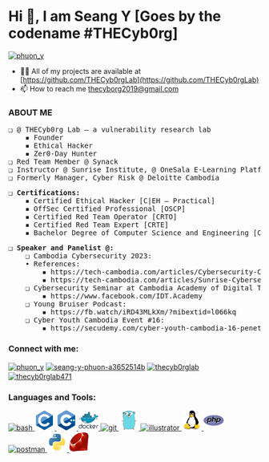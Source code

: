 <h1 align="left">Hi 👋, I am Seang Y [Goes by the codename #THECyb0rg]</h1>
<p align="left"> <a href="https://twitter.com/phuon_y" target="blank"><img src="https://img.shields.io/twitter/follow/phuon_y?logo=twitter&style=for-the-badge" alt="phuon_y" /></a> </p>

- 👨‍💻 All of my projects are available at [https://github.com/THECyb0rgLab](https://github.com/THECyb0rgLab)
- 📫 How to reach me thecyborg2019@gmail.com
<h3 align="left">ABOUT ME</h3>
<pre>
❑ @ THECyb0rg Lab – a vulnerability research lab
	▪ Founder
	▪ Ethical Hacker
	▪ Zer0-Day Hunter
❑ Red Team Member @ Synack
❑ Instructor @ Sunrise Institute, @ OneSala E-Learning Platform
❑ Formerly Manager, Cyber Risk @ Deloitte Cambodia</pre>
<pre>❑ <b>Certifications:</b>
	▪ Certified Ethical Hacker [C|EH – Practical]
	▪ OffSec Certified Professional [OSCP]
	▪ Certified Red Team Operator [CRTO]
	▪ Certified Red Team Expert [CRTE]
	▪ Bachelor Degree of Computer Science and Engineering [CSE] – Royal University of Phnom Penh, Cambodia </pre>
<pre>❑ <b>Speaker and Panelist @:</b>
	❑ Cambodia Cybersecurity 2023:
	• References:
		▪ https://tech-cambodia.com/articles/Cybersecurity-Cambodia-2023
		▪ https://tech-cambodia.com/articles/Sunrise-Cybersecurity-Cambodia-2023
	❑ Cybersecurity Seminar at Cambodia Academy of Digital Technology (CADT):
		▪ https://www.facebook.com/IDT.Academy
	❑ Young Bruiser Podcast:
		▪ https://fb.watch/iRD43MLkXm/?mibextid=l066kq
	❑ Cyber Youth Cambodia Event #16:
		▪ https://secudemy.com/cyber-youth-cambodia-16-penetration-testing-and-red-teaming-operation
</pre>
<h3 align="left">Connect with me:</h3>
<p align="left">
<a href="https://twitter.com/phuon_y" target="blank"><img align="center" src="https://raw.githubusercontent.com/rahuldkjain/github-profile-readme-generator/master/src/images/icons/Social/twitter.svg" alt="phuon_y" height="30" width="40" /></a>
<a href="https://linkedin.com/in/seang-y-phuon-a3652514b" target="blank"><img align="center" src="https://raw.githubusercontent.com/rahuldkjain/github-profile-readme-generator/master/src/images/icons/Social/linked-in-alt.svg" alt="seang-y-phuon-a3652514b" height="30" width="40" /></a>
<a href="https://fb.com/thecyb0rglab" target="blank"><img align="center" src="https://raw.githubusercontent.com/rahuldkjain/github-profile-readme-generator/master/src/images/icons/Social/facebook.svg" alt="thecyb0rglab" height="30" width="40" /></a>
<a href="https://www.youtube.com/@thecyb0rglab471" target="blank"><img align="center" src="https://raw.githubusercontent.com/rahuldkjain/github-profile-readme-generator/master/src/images/icons/Social/youtube.svg" alt="thecyb0rglab471" height="30" width="40" /></a>
</p>

<h3 align="left">Languages and Tools:</h3>
<p align="left"> <a href="https://www.gnu.org/software/bash/" target="_blank" rel="noreferrer"> <img src="https://www.vectorlogo.zone/logos/gnu_bash/gnu_bash-icon.svg" alt="bash" width="40" height="40"/> </a> <a href="https://www.cprogramming.com/" target="_blank" rel="noreferrer"> <img src="https://raw.githubusercontent.com/devicons/devicon/master/icons/c/c-original.svg" alt="c" width="40" height="40"/> </a> <a href="https://www.w3schools.com/cpp/" target="_blank" rel="noreferrer"> <img src="https://raw.githubusercontent.com/devicons/devicon/master/icons/cplusplus/cplusplus-original.svg" alt="cplusplus" width="40" height="40"/> </a> <a href="https://www.docker.com/" target="_blank" rel="noreferrer"> <img src="https://raw.githubusercontent.com/devicons/devicon/master/icons/docker/docker-original-wordmark.svg" alt="docker" width="40" height="40"/> </a> <a href="https://git-scm.com/" target="_blank" rel="noreferrer"> <img src="https://www.vectorlogo.zone/logos/git-scm/git-scm-icon.svg" alt="git" width="40" height="40"/> </a> <a href="https://golang.org" target="_blank" rel="noreferrer"> <img src="https://raw.githubusercontent.com/devicons/devicon/master/icons/go/go-original.svg" alt="go" width="40" height="40"/> </a> <a href="https://www.adobe.com/in/products/illustrator.html" target="_blank" rel="noreferrer"> <img src="https://www.vectorlogo.zone/logos/adobe_illustrator/adobe_illustrator-icon.svg" alt="illustrator" width="40" height="40"/> </a> <a href="https://www.linux.org/" target="_blank" rel="noreferrer"> <img src="https://raw.githubusercontent.com/devicons/devicon/master/icons/linux/linux-original.svg" alt="linux" width="40" height="40"/> </a> <a href="https://www.php.net" target="_blank" rel="noreferrer"> <img src="https://raw.githubusercontent.com/devicons/devicon/master/icons/php/php-original.svg" alt="php" width="40" height="40"/> </a> <a href="https://postman.com" target="_blank" rel="noreferrer"> <img src="https://www.vectorlogo.zone/logos/getpostman/getpostman-icon.svg" alt="postman" width="40" height="40"/> </a> <a href="https://www.python.org" target="_blank" rel="noreferrer"> <img src="https://raw.githubusercontent.com/devicons/devicon/master/icons/python/python-original.svg" alt="python" width="40" height="40"/> </a> <a href="https://www.ruby-lang.org/en/" target="_blank" rel="noreferrer"> <img src="https://raw.githubusercontent.com/devicons/devicon/master/icons/ruby/ruby-original.svg" alt="ruby" width="40" height="40"/> </a> </p>
